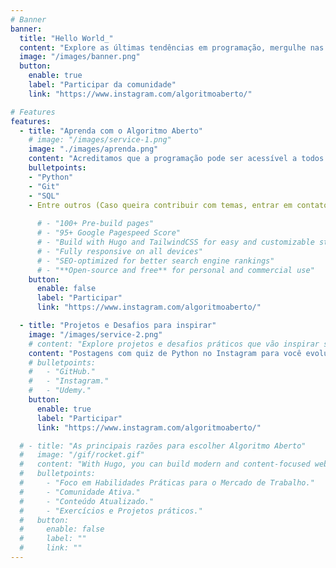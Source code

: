 ```yaml
---
# Banner
banner:
  title: "Hello World_"
  content: "Explore as últimas tendências em programação, mergulhe nas tecnologias do amanhã e descubra como transformar ideias em realidade digital."
  image: "/images/banner.png"
  button:
    enable: true
    label: "Participar da comunidade"
    link: "https://www.instagram.com/algoritmoaberto/"

# Features
features:
  - title: "Aprenda com o Algoritmo Aberto"
    # image: "/images/service-1.png"
    image: "./images/aprenda.png"
    content: "Acreditamos que a programação pode ser acessível a todos. Em breve, vamos oferecer conteúdo didático, desde conceitos básicos até tópicos avançados, de maneira descomplicada."
    bulletpoints:
    - "Python"
    - "Git"
    - "SQL"
    - Entre outros (Caso queira contribuir com temas, entrar em contato)
    
      # - "100+ Pre-build pages"
      # - "95+ Google Pagespeed Score"
      # - "Build with Hugo and TailwindCSS for easy and customizable styling"
      # - "Fully responsive on all devices"
      # - "SEO-optimized for better search engine rankings"
      # - "**Open-source and free** for personal and commercial use"
    button:
      enable: false
      label: "Participar"
      link: "https://www.instagram.com/algoritmoaberto/"

  - title: "Projetos e Desafios para inspirar"
    image: "/images/service-2.png"
    # content: "Explore projetos e desafios práticos que vão inspirar sua jornada de aprendizado. Do básico ao avançado, você encontrará desafios que vão impulsionar o seu conhecimento em Python. Encontram-se nos sites:"
    content: "Postagens com quiz de Python no Instagram para você evoluir."
    # bulletpoints:
    #   - "GitHub."
    #   - "Instagram."
    #   - "Udemy."
    button:
      enable: true
      label: "Participar"
      link: "https://www.instagram.com/algoritmoaberto/"

  # - title: "As principais razões para escolher Algoritmo Aberto"
  #   image: "/gif/rocket.gif"
  #   content: "With Hugo, you can build modern and content-focused websites without sacrificing performance or ease of use."
  #   bulletpoints:
  #     - "Foco em Habilidades Práticas para o Mercado de Trabalho."
  #     - "Comunidade Ativa."
  #     - "Conteúdo Atualizado."
  #     - "Exercícios e Projetos práticos."
  #   button:
  #     enable: false
  #     label: ""
  #     link: ""
---
```

